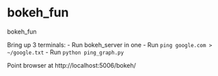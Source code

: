 bokeh_fun
=========

bokeh_fun

Bring up 3 terminals:
    - Run bokeh_server in one
    - Run `ping google.com > ~/google.txt`
    - Run `python ping_graph.py`

Point browser at http://localhost:5006/bokeh/
